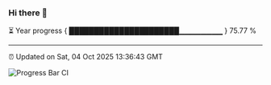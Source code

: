 ### Hi there 👋

⏳ Year progress { ██████████████████████▁▁▁▁▁▁▁▁ } 75.77 %

---

⏰ Updated on Sat, 04 Oct 2025 13:36:43 GMT

![Progress Bar CI](https://github.com/IshwaranRudhara/GIT-ACTION/workflows/Progress%20Bar%20CI/badge.svg)
